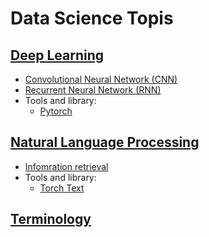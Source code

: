 # Data Science Topis

## [Deep Learning](deep-learning/)
* [Convolutional Neural Network (CNN)](deep-learning/cnn.md)
* [Recurrent Neural Network (RNN)](deep-learning/rnn.md)
* Tools and library:
  * [Pytorch](deep-learning/pytorch.md)

## [Natural Language Processing](nlp/)
* [Infomration retrieval](nlp/information-retrieval.md)
* Tools and library:
  * [Torch Text](nlp/torchtext.md)

## [Terminology](terms.md)
